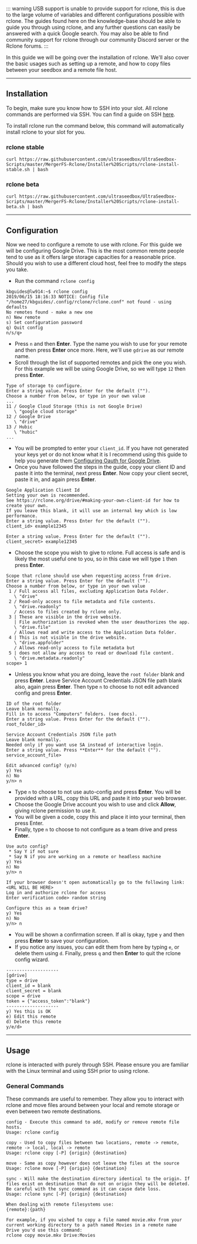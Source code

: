 ::: warning
USB support is unable to provide support for rclone, this is due to the large volume of variables and different configurations possible with rclone. The guides found here on the knowledge-base should be able to guide you through using rclone, and any further questions can easily be answered with a quick Google search. You may also be able to find community support for rclone through our community Discord server or the Rclone forums.
:::

In this guide we will be going over the installation of rclone. We'll also cover the basic usages such as setting up a remote, and how to copy files between your seedbox and a remote file host.

***

## Installation

To begin, make sure you know how to SSH into your slot. All rclone commands are performed via SSH. You can find a guide on SSH [here](https://docs.usbx.me/books/secure-shell-%28ssh%29/page/how-to-connect-to-your-seedbox-via-ssh).

To install rclone run the command below, this command will automatically install rclone to your slot for you.

### rclone stable

```
curl https://raw.githubusercontent.com/ultraseedbox/UltraSeedbox-Scripts/master/MergerFS-Rclone/Installer%20Scripts/rclone-install-stable.sh | bash
```

### rclone beta

```
curl https://raw.githubusercontent.com/ultraseedbox/UltraSeedbox-Scripts/master/MergerFS-Rclone/Installer%20Scripts/rclone-install-beta.sh | bash
```

***

## Configuration

Now we need to configure a remote to use with rclone. For this guide we will be configuring Google Drive. This is the most common remote people tend to use as it offers large storage capacities for a reasonable price. Should you wish to use a different cloud host, feel free to modify the steps you take.

* Run the command `rclone config`

```
kbguides@lw914:~$ rclone config
2019/06/15 18:16:33 NOTICE: Config file "/home27/kbguides/.config/rclone/rclone.conf" not found - using defaults
No remotes found - make a new one
n) New remote
s) Set configuration password
q) Quit config
n/s/q>
```

* Press `n` and then **Enter**. Type the name you wish to use for your remote and then press **Enter** once more. Here, we'll use `gdrive` as our remote name.
* Scroll through the list of supported remotes and pick the one you wish. For this example we will be using Google Drive, so we will type `12` then press **Enter**.

```
Type of storage to configure.
Enter a string value. Press Enter for the default ("").
Choose a number from below, or type in your own value
...
11 / Google Cloud Storage (this is not Google Drive)
   \ "google cloud storage"
12 / Google Drive
   \ "drive"
13 / Hubic
   \ "hubic"
...
```

* You will be prompted to enter your `client_id`. If you have not generated your keys yet or do not know what it is I recommend using this guide to help you generate them [Configuring Oauth for Google Drive](https://docs.usbx.me/books/rclone/page/configuring-oauth-for-google-drive).
* Once you have followed the steps in the guide, copy your client ID and paste it into the terminal, next press **Enter**. Now copy your client secret, paste it in, and again press **Enter**.

```
Google Application Client Id
Setting your own is recommended.
See https://rclone.org/drive/#making-your-own-client-id for how to create your own.
If you leave this blank, it will use an internal key which is low performance.
Enter a string value. Press Enter for the default ("").
client_id> example12345

Enter a string value. Press Enter for the default ("").
client_secret> example12345
```

* Choose the scope you wish to give to rclone. Full access is safe and is likely the most useful one to you, so in this case we will type `1` then press **Enter**.

```
Scope that rclone should use when requesting access from drive.
Enter a string value. Press Enter for the default ("").
Choose a number from below, or type in your own value
 1 / Full access all files, excluding Application Data Folder.
   \ "drive"
 2 / Read-only access to file metadata and file contents.
   \ "drive.readonly"
   / Access to files created by rclone only.
 3 | These are visible in the drive website.
   | File authorization is revoked when the user deauthorizes the app.
   \ "drive.file"
   / Allows read and write access to the Application Data folder.
 4 | This is not visible in the drive website.
   \ "drive.appfolder"
   / Allows read-only access to file metadata but
 5 | does not allow any access to read or download file content.
   \ "drive.metadata.readonly"
scope> 1
```

* Unless you know what you are doing, leave the `root folder` blank and press **Enter**. Leave Service Account Credentials JSON file path blank also, again press **Enter**. Then type `n` to choose to not edit advanced config and press **Enter**.

```
ID of the root folder
Leave blank normally.
Fill in to access "Computers" folders. (see docs).
Enter a string value. Press Enter for the default ("").
root_folder_id>
 
Service Account Credentials JSON file path
Leave blank normally.
Needed only if you want use SA instead of interactive login.
Enter a string value. Press **Enter** for the default ("").
service_account_file>
 
Edit advanced config? (y/n)
y) Yes
n) No
y/n> n
```

* Type `n` to choose to not use auto-config and press **Enter**. You will be provided with a URL, copy this URL and paste it into your web browser.
* Choose the Google Drive account you wish to use and click **Allow**, giving rclone permission to use it.
* You will be given a code, copy this and place it into your terminal, then press Enter.
* Finally, type `n` to choose to not configure as a team drive and press **Enter**.

```
Use auto config?
 * Say Y if not sure
 * Say N if you are working on a remote or headless machine
y) Yes
n) No
y/n> n
 
If your browser doesn't open automatically go to the following link: <URL WILL BE HERE>
Log in and authorize rclone for access
Enter verification code> random string
 
Configure this as a team drive?
y) Yes
n) No
y/n> n
```

* You will be shown a confirmation screen. If all is okay, type `y` and then press **Enter** to save your configuration.
* If you notice any issues, you can edit them from here by typing `e`, or delete them using `d`. Finally, press `q` and then **Enter** to quit the rclone config wizard.
    

```
--------------------
[gdrive]
type = drive
client_id = blank
client_secret = blank
scope = drive
token = {"access_token":"blank"}
--------------------
y) Yes this is OK
e) Edit this remote
d) Delete this remote
y/e/d>
```

***

## Usage

rclone is interacted with purely through SSH. Please ensure you are familiar with the Linux terminal and using SSH prior to using rclone.

### General Commands

These commands are useful to remember. They allow you to interact with rclone and move files around between your local and remote storage or even between two remote destinations.

```
config - Execute this command to add, modify or remove remote file hosts.
Usage: rclone config
 
copy - Used to copy files between two locations, remote -> remote, remote -> local, local -> remote
Usage: rclone copy [-P] {origin} {destination}
 
move - Same as copy however does not leave the files at the source
Usage: rclone move [-P] {origin} {destination}
 
sync - Will make the destination directory identical to the origin. If files exist on destination that do not on origin they will be deleted. Be careful with the sync command as it can cause date loss.
Usage: rclone sync [-P] {origin} {destination}
 
When dealing with remote filesystems use:
{remote}:{path}
 
For example, if you wished to copy a file named movie.mkv from your current working directory to a path named Movies in a remote name Drive you'd use this command:
rclone copy movie.mkv Drive:Movies
```
